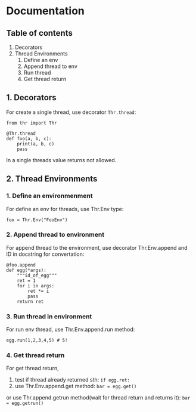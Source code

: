 # Documentation

## Table of contents

1. Decorators
2. Thread Environments
   1. Define an env
   2. Append thread to env
   3. Run thread
   4. Get thread return

## 1. Decorators

For create a single thread,
use decorator ```Thr.thread```:
```
from thr import Thr

@Thr.thread
def foo(a, b, c):
    print(a, b, c)
    pass
```
In a single threads value
returns not allowed.

## 2. Thread Environments

### 1. Define an environmenment
For define an env for threads,
use Thr.Env type:
```
foo = Thr.Env("FooEnv")
```

### 2. Append thread to environment
For append thread to the environment,
use decorator Thr.Env.append and ID
in docstring for convertation:
```
@foo.append
def egg(*args):
    """id_of_egg"""
    ret = 1
    for i in args:
        ret *= i
        pass
    return ret
```

### 3. Run thread in environment
For run env thread, use Thr.Env.append.run
method:
```
egg.run(1,2,3,4,5) # 5!
```

### 4. Get thread return
For get thread return,
1. test if thread already returned sth:
   ```if egg.ret:```
2. use Thr.Env.append.get method:
   ```bar = egg.get()```

or use Thr.append.getrun
method(wait for thread return and returns it):
```bar = egg.getrun()```
